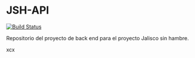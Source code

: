 # JSH-API

[![Build Status](https://travis-ci.org/JSH2017/JSH-API.svg?branch=Development)](https://travis-ci.org/JSH2017/JSH-API)

Repositorio del proyecto de back end para el proyecto Jalisco sin hambre. 

xcx
